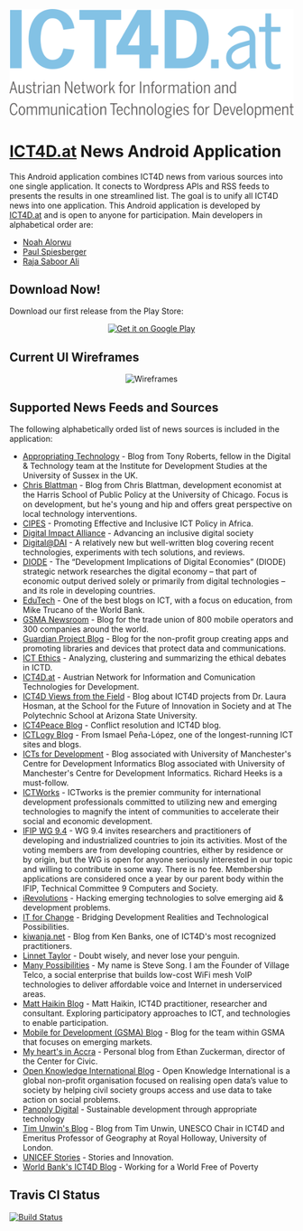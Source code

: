 <p align="center">
    <a href="http://www.ict4d.at" target="_blank"><img src="https://raw.githubusercontent.com/ict4dat/ict4dat-news-android/develop/ICT4DNews/app/src/main/res/drawable-xhdpi/ict4d_logo.png" alt="ICT4D.at Logo" /></a>
</p>


# [ICT4D.at](http://www.ict4d.at) News Android Application

This Android application combines ICT4D news from various sources into one single application. It conects to Wordpress APIs and RSS feeds to presents the results in one streamlined list. The goal is to unify all ICT4D news into one application. 
This Android application is developed by [ICT4D.at](http://www.ict4d.at) and is open to anyone for participation. Main developers in alphabetical order are:
* [Noah Alorwu](https://github.com/noahalorwu)
* [Paul Spiesberger](https://github.com/spipau)
* [Raja Saboor Ali](https://github.com/rajasone)

## Download Now!
Download our first release from the Play Store:

<p align="center">
    <a href='https://play.google.com/store/apps/details?id=at.ict4d.ict4dnews&pcampaignid=MKT-Other-global-all-co-prtnr-py-PartBadge-Mar2515-1'><img alt='Get it on Google Play' src='https://play.google.com/intl/en_us/badges/images/generic/en_badge_web_generic.png' width=270/></a>
</p>

## Current UI Wireframes

<p align="center">
    <img src="http://www.ict4d.at/ict4dnews/github_readme/wireframes.png" alt="Wireframes" />
</p>

## Supported News Feeds and Sources

The following alphabetically orded list of news sources is included in the application:

* [Appropriating Technology](http://appropriatingtechnology.org/) - Blog from Tony Roberts, fellow in the Digital & Technology team at the Institute for Development Studies at the University of Sussex in the UK.
* [Chris Blattman](https://chrisblattman.com/) - Blog from Chris Blattman, development economist at the Harris School of Public Policy at the University of Chicago. Focus is on development, but he's young and hip and offers great perspective on local technology interventions.
* [CIPES](https://cipesa.org/) - Promoting Effective and Inclusive ICT Policy in Africa.
* [Digital Impact Alliance](https://digitalimpactalliance.org/) - Advancing an inclusive digital society
* [Digital@DAI](https://dai-global-digital.com/) - A relatively new but well-written blog covering recent technologies, experiments with tech solutions, and reviews.
* [DIODE](https://diode.network) - The “Development Implications of Digital Economies” (DIODE) strategic network researches the digital economy – that part of economic output derived solely or primarily from digital technologies – and its role in developing countries.
* [EduTech](https://blogs.worldbank.org/edutech/) - One of the best blogs on ICT, with a focus on education, from Mike Trucano of the World Bank.
* [GSMA Newsroom](https://www.gsma.com/newsroom/category/press-release/) - Blog for the trade union of 800 mobile operators and 300 companies around the world.
* [Guardian Project Blog](https://guardianproject.info/) - Blog for the non-profit group creating apps and promoting libraries and devices that protect data and communications.
* [ICT Ethics](https://ictdethics.wordpress.com/) - Analyzing, clustering and summarizing the ethical debates in ICTD.
* [ICT4D.at](http://www.ict4d.at) - Austrian Network for Information and Comunication Technologies for Development.
* [ICT4D Views from the Field](https://ict4dviewsfromthefield.wordpress.com/) - Blog about ICT4D projects from Dr. Laura Hosman, at the School for the Future of Innovation in Society and at The Polytechnic School at Arizona State University.
* [ICT4Peace Blog](https://ict4peace.wordpress.com/) - Conflict resolution and ICT4D blog.
* [ICTLogy Blog](http://ictlogy.net/) - From Ismael Peña-López, one of the longest-running ICT sites and blogs.
* [ICTs for Development](https://ict4dblog.wordpress.com/feed/) - Blog associated with University of Manchester's Centre for Development Informatics Blog associated with University of Manchester's Centre for Development Informatics. Richard Heeks is a must-follow.
* [ICTWorks](https://www.ictworks.org/) - ICTworks is the premier community for international development professionals committed to utilizing new and emerging technologies to magnify the intent of communities to accelerate their social and economic development.
* [IFIP WG 9.4](https://ifip94.wordpress.com/) - WG 9.4 invites researchers and practitioners of developing and industrialized countries to join its activities. Most of the voting members are from developing countries, either by residence or by origin, but the WG is open for anyone seriously interested in our topic and willing to contribute in some way. There is no fee. Membership applications are considered once a year by our parent body within the IFIP, Technical Committee 9 Computers and Society.
* [iRevolutions](https://irevolutions.org/) - Hacking emerging technologies to solve emerging aid & development problems.
* [IT for Change](https://www.itforchange.net/) - Bridging Development Realities and Technological Possibilities.
* [kiwanja.net](http://www.kiwanja.net/) - Blog from Ken Banks, one of ICT4D's most recognized practitioners.
* [Linnet Taylor](https://linnettaylor.wordpress.com/) - Doubt wisely, and never lose your penguin.
* [Many Possibilities](https://manypossibilities.net/) - My name is Steve Song.  I am the Founder of Village Telco, a social enterprise that builds low-cost WiFi mesh VoIP technologies to deliver affordable voice and Internet in underserviced areas.
* [Matt Haikin Blog](https://matthaikin.com/) - Matt Haikin, ICT4D practitioner, researcher and consultant. Exploring participatory approaches to ICT, and technologies to enable participation.
* [Mobile for Development (GSMA) Blog](https://www.gsma.com/mobilefordevelopment/) - Blog for the team within GSMA that focuses on emerging markets.
* [My heart's in Accra](http://www.ethanzuckerman.com/) - Personal blog from Ethan Zuckerman, director of the Center for Civic.
* [Open Knowledge International Blog](http://blog.okfn.org/) - Open Knowledge International is a global non-profit organisation focused on realising open data’s value to society by helping civil society groups access and use data to take action on social problems.
* [Panoply Digital](https://www.panoplydigital.com/) - Sustainable development through appropriate technology
* [Tim Unwin's Blog](https://unwin.wordpress.com/) - Blog from Tim Unwin, UNESCO Chair in ICT4D and Emeritus Professor of Geography at Royal Holloway, University of London.
* [UNICEF Stories](http://unicefstories.org/) - Stories and Innovation.
* [World Bank's ICT4D Blog](http://blogs.worldbank.org/ic4d/) - Working for a World Free of Poverty


## Travis CI Status

[![Build Status](https://travis-ci.org/ICT4Dat/ict4dat-news-android.svg?branch=develop)](https://travis-ci.org/ICT4Dat/ict4dat-news-android)
